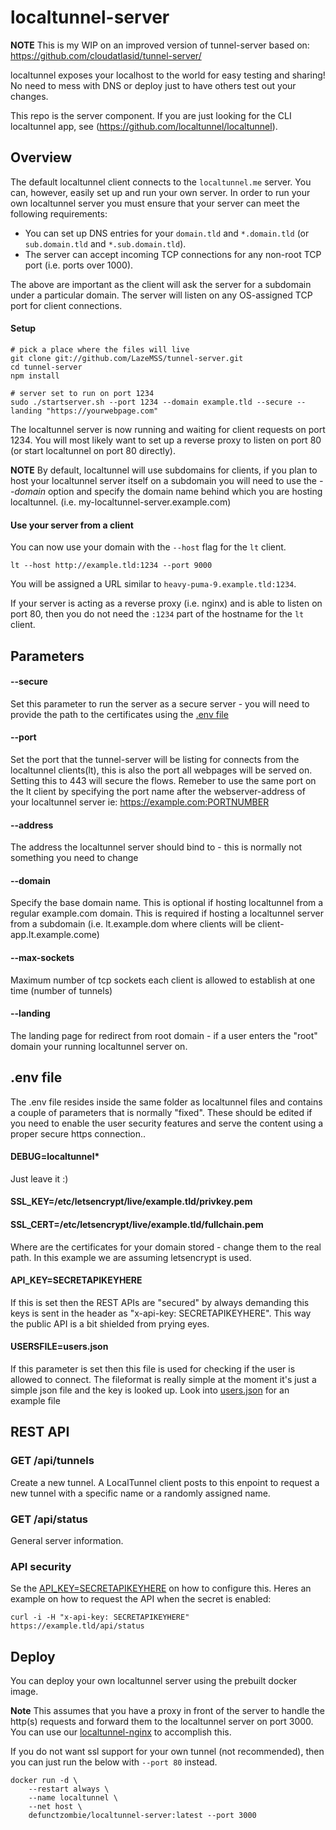 # localtunnel-server
**NOTE** This is my WIP on an improved version of tunnel-server based on: https://github.com/cloudatlasid/tunnel-server/

localtunnel exposes your localhost to the world for easy testing and sharing! No need to mess with DNS or deploy just to have others test out your changes.

This repo is the server component. If you are just looking for the CLI localtunnel app, see (https://github.com/localtunnel/localtunnel).

## Overview ##

The default localtunnel client connects to the `localtunnel.me` server. You can, however, easily set up and run your own server. In order to run your own localtunnel server you must ensure that your server can meet the following requirements:

* You can set up DNS entries for your `domain.tld` and `*.domain.tld` (or `sub.domain.tld` and `*.sub.domain.tld`).
* The server can accept incoming TCP connections for any non-root TCP port (i.e. ports over 1000).

The above are important as the client will ask the server for a subdomain under a particular domain. The server will listen on any OS-assigned TCP port for client connections.

#### Setup

```shell
# pick a place where the files will live
git clone git://github.com/LazeMSS/tunnel-server.git
cd tunnel-server
npm install

# server set to run on port 1234
sudo ./startserver.sh --port 1234 --domain example.tld --secure --landing "https://yourwebpage.com"
```

The localtunnel server is now running and waiting for client requests on port 1234. You will most likely want to set up a reverse proxy to listen on port 80 (or start localtunnel on port 80 directly).

**NOTE** By default, localtunnel will use subdomains for clients, if you plan to host your localtunnel server itself on a subdomain you will need to use the _--domain_ option and specify the domain name behind which you are hosting localtunnel. (i.e. my-localtunnel-server.example.com)

#### Use your server from a client

You can now use your domain with the `--host` flag for the `lt` client.

```shell
lt --host http://example.tld:1234 --port 9000
```

You will be assigned a URL similar to `heavy-puma-9.example.tld:1234`.

If your server is acting as a reverse proxy (i.e. nginx) and is able to listen on port 80, then you do not need the `:1234` part of the hostname for the `lt` client.

## Parameters

#### --secure
Set this parameter to run the server as a secure server - you will need to provide the path to the certificates using the [.env file](#env-file) 

#### --port
Set the port that the tunnel-server will be listing for connects from the localtunnel clients(lt), this is also the port all webpages will be served on. Setting this to 443 will secure the flows. Remeber to use the same port on the lt client by specifying the port name after the webserver-address of your localtunnel server ie: https://example.com:PORTNUMBER

#### --address
The address the localtunnel server should bind to - this is normally not something you need to change

#### --domain
Specify the base domain name. This is optional if hosting localtunnel from a regular example.com domain. This is required if hosting a localtunnel server from a subdomain (i.e. lt.example.dom where clients will be client-app.lt.example.come)

#### --max-sockets
Maximum number of tcp sockets each client is allowed to establish at one time (number of tunnels)

#### --landing
The landing page for redirect from root domain - if a user enters the "root" domain your running localtunnel server on.

## .env file
The .env file resides inside the same folder as localtunnel files and contains a couple of parameters that is normally "fixed". These should be edited if you need to enable the user security features and serve the content using a proper secure https connection..

#### DEBUG=localtunnel*
Just leave it :)

#### SSL_KEY=/etc/letsencrypt/live/example.tld/privkey.pem
#### SSL_CERT=/etc/letsencrypt/live/example.tld/fullchain.pem
Where are the certificates for your domain stored - change them to the real path. In this example we are assuming letsencrypt is used.

#### API_KEY=SECRETAPIKEYHERE
If this is set then the REST APIs are "secured" by always demanding this keys is sent in the header as "x-api-key: SECRETAPIKEYHERE". This way the public API is a bit shielded from prying eyes.

#### USERSFILE=users.json
If this parameter is set then this file is used for checking if the user is allowed to connect. The fileformat is really simple at the moment it's just a simple json file and the key is looked up. Look into [users.json](./users.json) for an example file


## REST API

### GET /api/tunnels

Create a new tunnel. A LocalTunnel client posts to this enpoint to request a new tunnel with a specific name or a randomly assigned name.

### GET /api/status

General server information.

### API security
Se the [API_KEY=SECRETAPIKEYHERE](#api_keysecretapikeyhere) on how to configure this. Heres an example on how to request the API when the secret is enabled:
```shell
curl -i -H "x-api-key: SECRETAPIKEYHERE" https://example.tld/api/status
```

## Deploy

You can deploy your own localtunnel server using the prebuilt docker image.

**Note** This assumes that you have a proxy in front of the server to handle the http(s) requests and forward them to the localtunnel server on port 3000. You can use our [localtunnel-nginx](https://github.com/localtunnel/nginx) to accomplish this.

If you do not want ssl support for your own tunnel (not recommended), then you can just run the below with `--port 80` instead.

```
docker run -d \
    --restart always \
    --name localtunnel \
    --net host \
    defunctzombie/localtunnel-server:latest --port 3000
```
